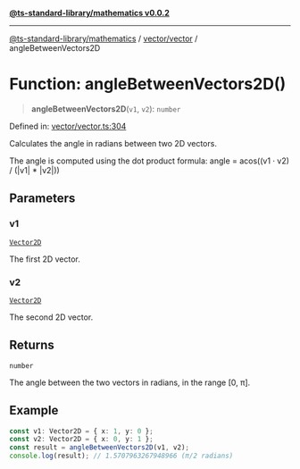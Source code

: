 [**@ts-standard-library/mathematics v0.0.2**](../../../README.md)

***

[@ts-standard-library/mathematics](../../../README.md) / [vector/vector](../README.md) / angleBetweenVectors2D

# Function: angleBetweenVectors2D()

> **angleBetweenVectors2D**(`v1`, `v2`): `number`

Defined in: [vector/vector.ts:304](https://github.com/gabaudette/ts-stdlib/blob/725aff52e6f28b9942b278b955914b3ace9f325c/packages/mathematics/src/vector/vector.ts#L304)

Calculates the angle in radians between two 2D vectors.

The angle is computed using the dot product formula:
  angle = acos((v1 · v2) / (|v1| * |v2|))

## Parameters

### v1

[`Vector2D`](../type-aliases/Vector2D.md)

The first 2D vector.

### v2

[`Vector2D`](../type-aliases/Vector2D.md)

The second 2D vector.

## Returns

`number`

The angle between the two vectors in radians, in the range [0, π].

## Example

```ts
const v1: Vector2D = { x: 1, y: 0 };
const v2: Vector2D = { x: 0, y: 1 };
const result = angleBetweenVectors2D(v1, v2);
console.log(result); // 1.5707963267948966 (π/2 radians)
```
